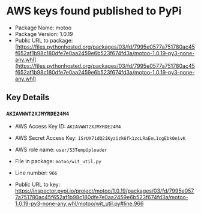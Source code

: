 # AWS keys found published to PyPi

* Package Name: motoo
* Package Version: 1.0.19
* Public URL to package: [https://files.pythonhosted.org/packages/03/fd/7995e0577a751780ac45f652af1b98c180dfe7e0aa2459e6b523f674fd3a/motoo-1.0.19-py3-none-any.whl](https://files.pythonhosted.org/packages/03/fd/7995e0577a751780ac45f652af1b98c180dfe7e0aa2459e6b523f674fd3a/motoo-1.0.19-py3-none-any.whl)

## Key Details

### `AKIAVWWT2XJMYRDE24M4`

* AWS Access Key ID: `AKIAVWWT2XJMYRDE24M4`
* AWS Secret Access Key: `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` 
* AWS role name: `user/S3TempUploader`
* File in package: `motoo/wit_util.py`
* Line number: `966`

* Public URL to key: https://inspector.pypi.io/project/motoo/1.0.19/packages/03/fd/7995e0577a751780ac45f652af1b98c180dfe7e0aa2459e6b523f674fd3a/motoo-1.0.19-py3-none-any.whl/motoo/wit_util.py#line.966


